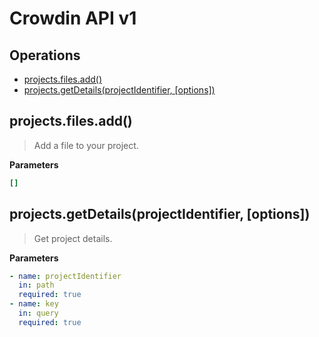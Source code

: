 
# Crowdin API v1

## Operations

- [projects.files.add()](#projects-files-add)
- [projects.getDetails(projectIdentifier, [options])](#projects-get-details)

<a id="projects-files-add"></a>
## projects.files.add()

> Add a file to your project.

**Parameters**

```yml
[]

```

<a id="projects-get-details"></a>
## projects.getDetails(projectIdentifier, [options])

> Get project details.

**Parameters**

```yml
- name: projectIdentifier
  in: path
  required: true
- name: key
  in: query
  required: true

```

